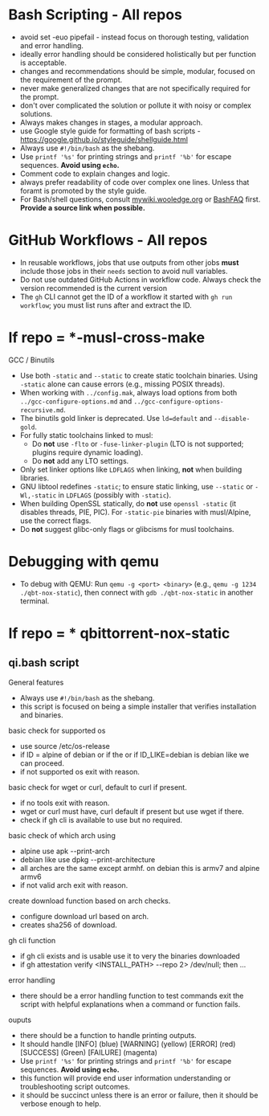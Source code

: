 # Bash Scripting - All repos

- avoid set -euo pipefail - instead focus on thorough testing, validation and error handling.
- ideally error handling should be considered holistically but per function is acceptable.
- changes and recommendations should be simple, modular, focused on the requirement of the prompt.
- never make generalized changes that are not specifically required for the prompt.
- don't over complicated the solution or pollute it with noisy or complex solutions.
- Always makes changes in stages, a modular approach.
- use Google style guide for formatting of bash scripts - https://google.github.io/styleguide/shellguide.html
- Always use `#!/bin/bash` as the shebang.
- Use `printf '%s'` for printing strings and `printf '%b'` for escape sequences. **Avoid using `echo`.**
- Comment code to explain changes and logic.
- always prefer readability of code over complex one lines. Unless that foramt is promoted by the style guide.
- For Bash/shell questions, consult [mywiki.wooledge.org](https://mywiki.wooledge.org) or [BashFAQ](https://mywiki.wooledge.org/BashFAQ) first. **Provide a source link when possible.**

# GitHub Workflows - All repos

- In reusable workflows, jobs that use outputs from other jobs **must** include those jobs in their `needs` section to avoid null variables.
- Do not use outdated GitHub Actions in workflow code. Always check the version recommended is the current version
- The `gh` CLI cannot get the ID of a workflow it started with `gh run workflow`; you must list runs after and extract the ID.

# If repo = *-musl-cross-make
GCC / Binutils
- Use both `-static` and `--static` to create static toolchain binaries. Using `-static` alone can cause errors (e.g., missing POSIX threads).
- When working with `../config.mak`, always load options from both `../gcc-configure-options.md` and `../gcc-configure-options-recursive.md`.
- The binutils gold linker is deprecated. Use `ld=default` and `--disable-gold`.
- For fully static toolchains linked to musl:
    - Do **not** use `-flto` or `-fuse-linker-plugin` (LTO is not supported; plugins require dynamic loading).
    - Do **not** add any LTO settings.
- Only set linker options like `LDFLAGS` when linking, **not** when building libraries.
- GNU libtool redefines `-static`; to ensure static linking, use `--static` or `-Wl,-static` in `LDFLAGS` (possibly with `-static`).
- When building OpenSSL statically, do **not** use `openssl -static` (it disables threads, PIE, PIC). For `-static-pie` binaries with musl/Alpine, use the correct flags.
- Do **not** suggest glibc-only flags or glibcisms for musl toolchains.

# Debugging with qemu

- To debug with QEMU:
  Run `qemu -g <port> <binary>` (e.g., `qemu -g 1234 ./qbt-nox-static`), then connect with `gdb ./qbt-nox-static` in another terminal.

# If repo = * qbittorrent-nox-static

## qi.bash script

General features
- Always use `#!/bin/bash` as the shebang.
- this script is focused on being a simple installer that verifies installation and binaries.

basic check for supported os
- use source /etc/os-release
- if ID = alpine of debian or if the or if ID_LIKE=debian is debian like we can proceed.
- if not supported os exit with reason.

basic check for wget or curl, default to curl if present.
- if no tools exit with reason.
- wget or curl must have, curl default if present but use wget if there.
- check if gh cli is available to use but no required.

basic check of which arch using
- alpine use apk --print-arch
- debian like use dpkg --print-architecture
- all arches are the same except armhf. on debian this is armv7 and alpine armv6
- if not valid arch exit with reason.

create download function based on arch checks.
- configure download url based on arch.
- creates sha256 of download.

gh cli function
- if gh cli exists and is usable use it to very the binaries downloaded
- if gh attestation verify <INSTALL_PATH> --repo <REPO> 2> /dev/null; then ...

error handling
- there should be a error handling function to test commands exit the script with helpful explanations when a command or function fails.

ouputs
- there should be a function to handle printing outputs.
- It should handle [INFO] (blue) [WARNING] (yellow) [ERROR] (red) [SUCCESS] (Green) [FAILURE] (magenta)
- Use `printf '%s'` for printing strings and `printf '%b'` for escape sequences. **Avoid using `echo`.**
- this function will provide end user information understanding or troubleshooting script outcomes.
- it should be succinct unless there is an error or failure, then it should be verbose enough to help.
